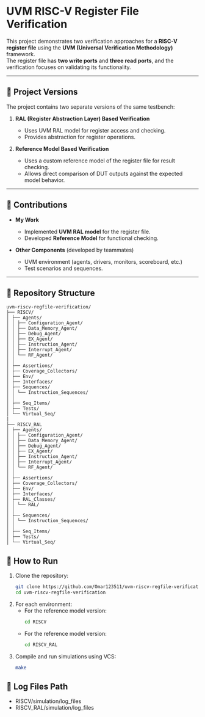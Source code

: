 # UVM RISC-V Register File Verification

This project demonstrates two verification approaches for a **RISC-V register file** using the **UVM (Universal Verification Methodology)** framework.  
The register file has **two write ports** and **three read ports**, and the verification focuses on validating its functionality.

---

## 🔹 Project Versions
The project contains two separate versions of the same testbench:

1. **RAL (Register Abstraction Layer) Based Verification**  
   - Uses UVM RAL model for register access and checking.  
   - Provides abstraction for register operations.  

2. **Reference Model Based Verification**  
   - Uses a custom reference model of the register file for result checking.  
   - Allows direct comparison of DUT outputs against the expected model behavior.  

---

## 🔹 Contributions
- **My Work**  
  - Implemented **UVM RAL model** for the register file.  
  - Developed **Reference Model** for functional checking.  

- **Other Components** (developed by teammates)  
  - UVM environment (agents, drivers, monitors, scoreboard, etc.)  
  - Test scenarios and sequences.  

---

## 🔹 Repository Structure
```
uvm-riscv-regfile-verification/
├── RISCV/
│ ├── Agents/
│ │ ├── Configuration_Agent/
│ │ ├── Data_Memory_Agent/
│ │ ├── Debug_Agent/
│ │ ├── EX_Agent/
│ │ ├── Instruction_Agent/
│ │ ├── Interrupt_Agent/
│ │ └── RF_Agent/
│ │
│ ├── Assertions/
│ ├── Coverage_Collectors/
│ ├── Env/
│ ├── Interfaces/
│ ├── Sequences/
│ │ └── Instruction_Sequences/
│ │
│ ├── Seq_Items/
│ ├── Tests/
│ └── Virtual_Seq/
|
├── RISCV_RAL
│ ├── Agents/
│ │ ├── Configuration_Agent/
│ │ ├── Data_Memory_Agent/
│ │ ├── Debug_Agent/
│ │ ├── EX_Agent/
│ │ ├── Instruction_Agent/
│ │ ├── Interrupt_Agent/
│ │ └── RF_Agent/
│ │
│ ├── Assertions/
│ ├── Coverage_Collectors/
│ ├── Env/
│ ├── Interfaces/
│ ├── RAL_Classes/
│ │ └── RAL/
│ │
│ ├── Sequences/
│ │ └── Instruction_Sequences/
│ │
│ ├── Seq_Items/
│ ├── Tests/
│ └── Virtual_Seq/
```

## 🔹 How to Run
1. Clone the repository:
   ```bash
   git clone https://github.com/Omar123511/uvm-riscv-regfile-verification.git
   cd uvm-riscv-regfile-verification
2. For each environment:
   - For the reference model version:
     ```bash
     cd RISCV
   - For the reference model version:
     ```bash
     cd RISCV_RAL
2. Compile and run simulations using VCS:
   ```bash
   make

## 🔹 Log Files Path
   - RISCV/simulation/log_files
   - RISCV_RAL/simulation/log_files
